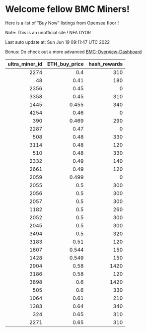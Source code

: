 # Welcome fellow BMC Miners!
Here is a list of "Buy Now" listings from Opensea floor !

Note: This is an unofficial site ! NFA DYOR

Last auto update at: Sun Jun 19 09:11:47 UTC 2022

Bonus: Do check out a more advanced [BMC-Overview-Dashboard](https://dune.com/defifunk/BMC-Overview-Dashboard)


|   ultra_miner_id |   ETH_buy_price |   hash_rewards |
|-----------------:|----------------:|---------------:|
|             2274 |           0.4   |            310 |
|               48 |           0.41  |            180 |
|             2356 |           0.45  |              0 |
|             3358 |           0.45  |            310 |
|             1445 |           0.455 |            340 |
|             4254 |           0.46  |              0 |
|              390 |           0.469 |            290 |
|             2287 |           0.47  |              0 |
|              508 |           0.48  |            330 |
|             3114 |           0.48  |            120 |
|              510 |           0.48  |            330 |
|             2332 |           0.49  |            140 |
|             2661 |           0.49  |            120 |
|             2059 |           0.499 |              0 |
|             2055 |           0.5   |            300 |
|             2056 |           0.5   |            300 |
|             2057 |           0.5   |            300 |
|             1182 |           0.5   |            260 |
|             2052 |           0.5   |            300 |
|             2045 |           0.5   |            300 |
|             3494 |           0.5   |            320 |
|             3183 |           0.51  |            120 |
|             1607 |           0.544 |            150 |
|             1428 |           0.549 |            150 |
|             2904 |           0.58  |           1420 |
|             3186 |           0.58  |            120 |
|             3898 |           0.6   |           1420 |
|              505 |           0.6   |            330 |
|             1064 |           0.61  |            210 |
|             1383 |           0.64  |            340 |
|              324 |           0.65  |            310 |
|             2271 |           0.65  |            310 |